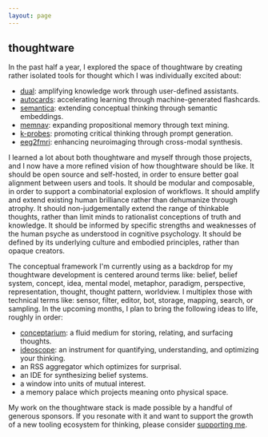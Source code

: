```yaml
---
layout: page
---
```


## thoughtware

In the past half a year, I explored the space of thoughtware by creating rather isolated tools for thought which I was individually excited about:

- [dual](/thoughtware/dual): amplifying knowledge work through user-defined assistants.
- [autocards](/thoughtware/autocards): accelerating learning through machine-generated flashcards.
- [semantica](/thoughtware/semantica): extending conceptual thinking through semantic embeddings.
- [memnav](/thoughtware/memnav): expanding propositional memory through text mining.
- [k-probes](/thoughtware/k-probes): promoting critical thinking through prompt generation.
- [eeg2fmri](https://raw.githubusercontent.com/paulbricman/EEG2fMRI/master/article/EEG2fMRI%20report.pdf): enhancing neuroimaging through cross-modal synthesis.

I learned a lot about both thoughtware and myself through those projects, and I now have a more refined vision of how thoughtware should be like. It should be open source and self-hosted, in order to ensure better goal alignment between users and tools. It should be modular and composable, in order to support a combinatorial explosion of workflows. It should amplify and extend existing human brilliance rather than dehumanize through atrophy. It should non-judgementally extend the range of thinkable thoughts, rather than limit minds to rationalist conceptions of truth and knowledge. It should be informed by specific strengths and weaknesses of the human psyche as understood in cognitive psychology. It should be defined by its underlying culture and embodied principles, rather than opaque creators.

The conceptual framework I'm currently using as a backdrop for my thoughtware development is centered around terms like: belief, belief system, concept, idea, mental model, metaphor, paradigm, perspective, representation, thought, thought pattern, worldview. I multiplex those with technical terms like: sensor, filter, editor, bot, storage, mapping, search, or sampling. In the upcoming months, I plan to bring the following ideas to life, roughly in order:

- [conceptarium](/thoughtware/conceptarium): a fluid medium for storing, relating, and surfacing thoughts.
- [ideoscope](/thoughtware/ideoscope): an instrument for quantifying, understanding, and optimizing your thinking.
- an RSS aggregator which optimizes for surprisal.
- an IDE for synthesizing belief systems.
- a window into units of mutual interest.
- a memory palace which projects meaning onto physical space.

My work on the thoughtware stack is made possible by a handful of generous sponsors. If you resonate with it and want to support the growth of a new tooling ecosystem for thinking, please consider [supporting me](https://github.com/sponsors/paulbricman).
